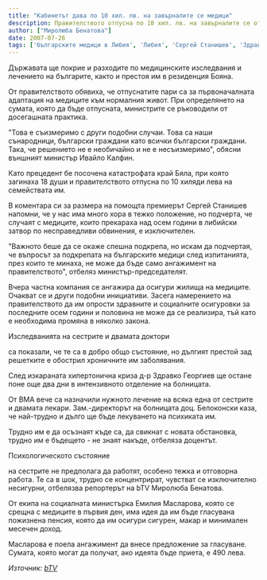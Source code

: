 ```yaml
---
title: "Кабинетът дава по 10 хил. лв. на завърналите се медици"
description: Правителството отпусна по 10 хил. лв. на завърналите се от Либия медици. Обмислят да им бъде дадена пожизнена пенсия от 490 лв., тъй като психологическото им състояние не позволява да работят - те са в шок, трудно се концентрират и са изключително несигурни.
author: ["Миролюба Бенатова"]
date: 2007-07-26
tags: ['българските медици в Либия', 'Либия', 'Сергей Станишев', 'Здравко Георгиев']
---
```


Държавата ще покрие и разходите по медицинските изследвания и лечението на българите, както и престоя им в резиденция Бояна.

От правителството обявиха, че отпуснатите пари са за първоначалната адаптация на медиците към нормалния живот. При определянето на сумата, която да бъде отпусната, министрите се ръководили от досегашната практика.

"Това е съизмеримо с други подобни случаи. Това са наши сънародници, български граждани като всички български граждани. Така, че решението не е необичайно и не е несъизмеримо", обясни външният министър Ивайло Калфин.

Като прецедент бе посочена катастрофата край Бяла, при която загинаха 18 души и правителството отпусна по 10 хиляди лева на семействата им.

В коментара си за размера на помощта премиерът Сергей Станишев напомни, че у нас има много хора в тежко положение, но подчерта, че случаят с медиците, които прекараха над осем години в либийски затвор по несправедливи обвинения, е изключителен.

"Важното беше да се окаже спешна подкрепа, но искам да подчертая, че въпросът за подкрепата на българските медици след изпитанията, през които те минаха, не може да бъде само ангажимент на правителството", отбеляз министър-председателят.

Вчера частна компания се ангажира да осигури жилища на медиците. Очакват се и други подобни инициативи. Засега намерението на правителството да им опрости здравните и социалните осигуровки за последните осем години и половина не може да се реализира, тъй като е необходима промяна в няколко закона.

Изследванията на сестрите и двамата доктори

са показали, че те са в добро общо състояние, но дългият престой зад решетките е обострил хроничните им заболявания.

След изкараната хипертонична криза д-р Здравко Георгиев ще остане поне още два дни в интензивното отделение на болницата.

От ВМА вече са назначили нужното лечение на всяка една от сестрите и двамата лекари. Зам.-директорът на болницата доц. Белоконски каза, че най-трудно и дълго ще бъде лекуването на психиката им.

Трудно им е да осъзнаят къде са, да свикнат с новата обстановка, трудно им е бъдещето - не знаят накъде, отбеляза доцентът.

Психологическото състояние

на сестрите не предполага да работят, особено тежка и отговорна работа. Те са в шок, трудно се концентрират, чувстват се изключително несигурни, отбелязва репортерът на bTV Миролюба Бенатова.

От екипа на социалната министърка Емилия Масларова, която се срещна с медиците в първия ден, има идея да им бъде гласувана пожизнена пенсия, която да им осигури сигурен, макар и минимален месечен доход.

Масларова е поела ангажимент да внесе предложение за гласуване. Сумата, която могат да получат, ако идеята бъде приета, е 490 лева.

*Източник: [bTV](https://btvnovinite.bg/59285-Kabinetat_dava_po_10_hil_lv_na_zavarnalite_se_meditsi.html)*

